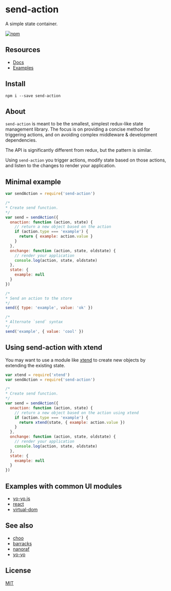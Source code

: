 # send-action

A simple state container. 

[![npm](https://img.shields.io/npm/v/send-action.svg)](http://npmjs.com/send-action)

## Resources
- [Docs](http://sethvincent.com/send-action)
- [Examples](https://github.com/sethvincent/send-action/tree/master/examples)

## Install

```
npm i --save send-action
```

## About

`send-action` is meant to be the smallest, simplest redux-like state management library. The focus is on providing a concise method for triggering actions, and on avoiding complex middleware & development dependencies.

The API is significantly different from redux, but the pattern is similar. 

Using `send-action` you trigger actions, modify state based on those actions, and listen to the changes to render your application.

## Minimal example

```js
var sendAction = require('send-action')

/*
* Create send function.
*/
var send = sendAction({
  onaction: function (action, state) {
    // return a new object based on the action
    if (action.type === 'example') {
      return { example: action.value }
    }
  },
  onchange: function (action, state, oldstate) {
    // render your application
    console.log(action, state, oldstate)
  },
  state: {
    example: null
  }
})

/*
* Send an action to the store
*/
send({ type: 'example', value: 'ok' })

/*
* Alternate `send` syntax
*/
send('example', { value: 'cool' })
```

## Using send-action with xtend

You may want to use a module like [xtend](http://npmjs.com/xtend) to create new objects by extending the existing state.

```js
var xtend = require('xtend')
var sendAction = require('send-action')

/*
* Create send function.
*/
var send = sendAction({
  onaction: function (action, state) {
    // return a new object based on the action using xtend
    if (action.type === 'example') {
      return xtend(state, { example: action.value })
    }
  },
  onchange: function (action, state, oldstate) {
    // render your application
    console.log(action, state, oldstate)
  },
  state: {
    example: null
  }
})
```

## Examples with common UI modules

- [yo-yo.js](/docs/yo-yo.md)
- [react](/docs/react.md)
- [virtual-dom](/docs/virtual-dom.md)

## See also
- [choo](https://github.com/yoshuawuyts/choo)
- [barracks](https://github.com/yoshuawuyts/barracks)
- [nanoraf](https://github.com/yoshuawuyts/nanoraf)
- [yo-yo](https://github.com/maxogden/yo-yo)

## License
[MIT](LICENSE.md)
